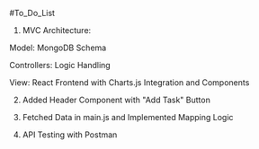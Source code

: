 #To_Do_List
1. MVC Architecture:

Model: MongoDB Schema

Controllers: Logic Handling

View: React Frontend with Charts.js Integration and Components

2. Added Header Component with "Add Task" Button

3. Fetched Data in main.js and Implemented Mapping Logic

4. API Testing with Postman


